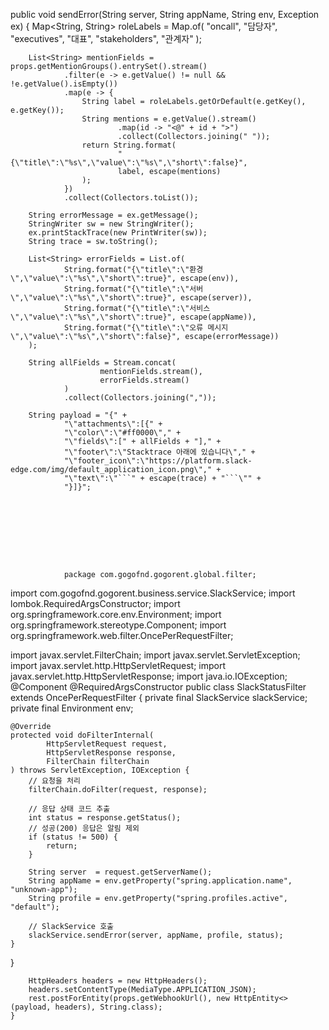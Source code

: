 public void sendError(String server, String appName, String env, Exception ex) {
        Map<String, String> roleLabels = Map.of(
                "oncall",       "담당자",
                "executives",   "대표",
                "stakeholders", "관계자"
        );

        List<String> mentionFields = props.getMentionGroups().entrySet().stream()
                .filter(e -> e.getValue() != null && !e.getValue().isEmpty())
                .map(e -> {
                    String label = roleLabels.getOrDefault(e.getKey(), e.getKey());
                    String mentions = e.getValue().stream()
                            .map(id -> "<@" + id + ">")
                            .collect(Collectors.joining(" "));
                    return String.format(
                            "{\"title\":\"%s\",\"value\":\"%s\",\"short\":false}",
                            label, escape(mentions)
                    );
                })
                .collect(Collectors.toList());

        String errorMessage = ex.getMessage();
        StringWriter sw = new StringWriter();
        ex.printStackTrace(new PrintWriter(sw));
        String trace = sw.toString();

        List<String> errorFields = List.of(
                String.format("{\"title\":\"환경\",\"value\":\"%s\",\"short\":true}", escape(env)),
                String.format("{\"title\":\"서버\",\"value\":\"%s\",\"short\":true}", escape(server)),
                String.format("{\"title\":\"서비스\",\"value\":\"%s\",\"short\":true}", escape(appName)),
                String.format("{\"title\":\"오류 메시지\",\"value\":\"%s\",\"short\":false}", escape(errorMessage))
        );

        String allFields = Stream.concat(
                        mentionFields.stream(),
                        errorFields.stream()
                )
                .collect(Collectors.joining(","));

        String payload = "{" +
                "\"attachments\":[{" +
                "\"color\":\"#ff0000\"," +
                "\"fields\":[" + allFields + "]," +
                "\"footer\":\"Stacktrace 아래에 있습니다\"," +
                "\"footer_icon\":\"https://platform.slack-edge.com/img/default_application_icon.png\"," +
                "\"text\":\"```" + escape(trace) + "```\"" +
                "}]}";









                package com.gogofnd.gogorent.global.filter;


import com.gogofnd.gogorent.business.service.SlackService;
import lombok.RequiredArgsConstructor;
import org.springframework.core.env.Environment;
import org.springframework.stereotype.Component;
import org.springframework.web.filter.OncePerRequestFilter;

import javax.servlet.FilterChain;
import javax.servlet.ServletException;
import javax.servlet.http.HttpServletRequest;
import javax.servlet.http.HttpServletResponse;
import java.io.IOException;
@Component
@RequiredArgsConstructor
public class SlackStatusFilter extends OncePerRequestFilter {
    private final SlackService slackService;
    private final Environment env;

    @Override
    protected void doFilterInternal(
            HttpServletRequest request,
            HttpServletResponse response,
            FilterChain filterChain
    ) throws ServletException, IOException {
        // 요청을 처리
        filterChain.doFilter(request, response);

        // 응답 상태 코드 추출
        int status = response.getStatus();
        // 성공(200) 응답은 알림 제외
        if (status != 500) {
            return;
        }

        String server  = request.getServerName();
        String appName = env.getProperty("spring.application.name", "unknown-app");
        String profile = env.getProperty("spring.profiles.active", "default");

        // SlackService 호출
        slackService.sendError(server, appName, profile, status);
    }
}



        HttpHeaders headers = new HttpHeaders();
        headers.setContentType(MediaType.APPLICATION_JSON);
        rest.postForEntity(props.getWebhookUrl(), new HttpEntity<>(payload, headers), String.class);
    }
